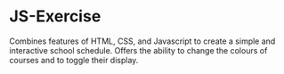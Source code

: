 # JS-Exercise
Combines features of HTML, CSS, and Javascript to create a simple and interactive school schedule.
Offers the ability to change the colours of courses and to toggle their display.
